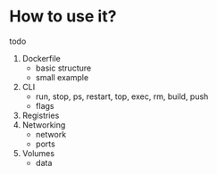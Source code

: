 # How to use it?

todo

1. Dockerfile
    - basic structure
    - small example
2. CLI
    - run, stop, ps, restart, top, exec, rm, build, push
    - flags
3. Registries
3. Networking
    - network
    - ports
4. Volumes
    - data

